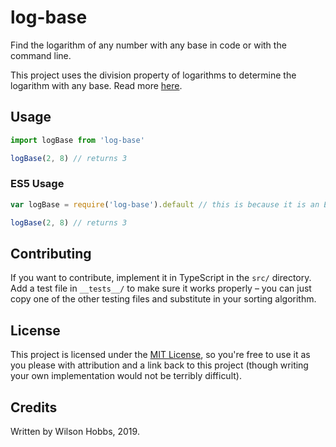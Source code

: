 # log-base

Find the logarithm of any number with any base in code or with the command line.

This project uses the division property of logarithms to determine the logarithm with any base. Read more [here](https://people.richland.edu/james/lecture/m116/logs/properties.html).

## Usage

```typescript
import logBase from 'log-base'

logBase(2, 8) // returns 3
```

### ES5 Usage

```javascript
var logBase = require('log-base').default // this is because it is an ES6 default export

logBase(2, 8) // returns 3
```

## Contributing

If you want to contribute, implement it in TypeScript in the `src/` directory. Add a test file in `__tests__/` to make sure it works properly – you can just copy one of the other testing files and substitute in your sorting algorithm.

## License

This project is licensed under the [MIT License](./LICENSE), so you're free to use it as you please with attribution and a link back to this project (though writing your own implementation would not be terribly difficult).

## Credits

Written by Wilson Hobbs, 2019.

